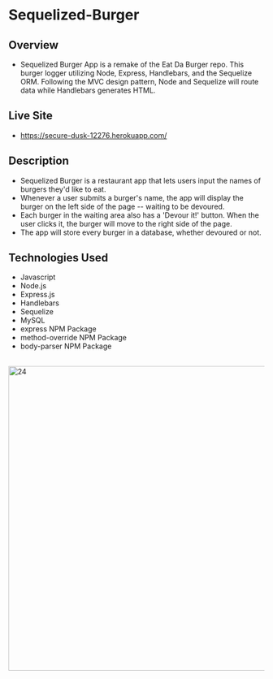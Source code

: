 # Sequelized-Burger

## Overview
- Sequelized Burger App is a remake of the Eat Da Burger repo. This burger logger utilizing Node, Express, Handlebars, and the Sequelize ORM. Following the MVC design pattern, Node and Sequelize will route data while Handlebars generates HTML.

## Live Site
- https://secure-dusk-12276.herokuapp.com/

## Description
- Sequelized Burger is a restaurant app that lets users input the names of burgers they'd like to eat.
- Whenever a user submits a burger's name, the app will display the burger on the left side of the page -- waiting to be devoured.
- Each burger in the waiting area also has a 'Devour it!' button. When the user clicks it, the burger will move to the right side of the page.
- The app will store every burger in a database, whether devoured or not.

## Technologies Used
- Javascript
- Node.js
- Express.js
- Handlebars
- Sequelize
- MySQL
- express NPM Package 
- method-override NPM Package
- body-parser NPM Package 

<br/>
<img width="600" alt="24" src="https://user-images.githubusercontent.com/28972721/38135495-40de60e0-33cd-11e8-8fd4-b24e3fe71e75.png">
